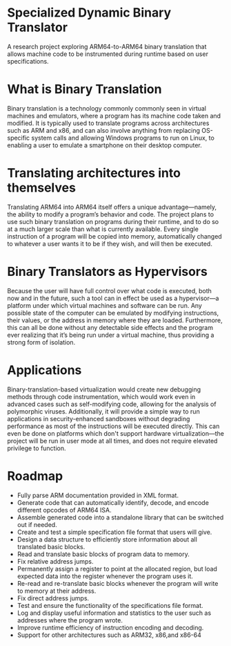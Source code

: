 # Specialized Dynamic Binary Translator
A research project exploring ARM64-to-ARM64 binary translation that allows machine code to be instrumented during runtime based on user specifications.

# What is Binary Translation
Binary translation is a technology commonly commonly seen in virtual machines and emulators, where a program has its machine code taken and modified. It is typically used to translate programs across architectures such as ARM and x86, and can also involve anything from replacing OS-specific system calls and allowing Windows programs to run on Linux, to enabling a user to emulate a smartphone on their desktop computer. 

# Translating architectures into themselves
Translating ARM64 into ARM64 itself offers a unique advantage—namely, the ability to modify a program’s behavior and code. The project plans to use such binary translation on programs during their runtime, and to do so at a much larger scale than what is currently available. Every single instruction of a program will be copied into memory, automatically changed to whatever a user wants it to be if they wish, and will then be executed. 

# Binary Translators as Hypervisors
Because the user will have full control over what code is executed, both now and in the future, such a tool can in effect be used as a hypervisor—a platform under which virtual machines and software can be run. Any possible state of the computer can be emulated by modifying instructions, their values, or the address in memory where they are loaded. Furthermore, this can all be done without any detectable side effects and the program ever realizing that it’s being run under a virtual machine, thus providing a strong form of isolation.

# Applications
Binary-translation-based virtualization would create new debugging methods through code instrumentation, which would work even in advanced cases such as self-modifying code, allowing for the analysis of polymorphic viruses. Additionally, it will provide a simple way to run applications in security-enhanced sandboxes without degrading performance as most of the instructions will be executed directly. This can even be done on platforms which don't support hardware virtualization—the project will be run in user mode at all times, and does not require elevated privilege to function.

# Roadmap
- Fully parse ARM documentation provided in XML format.
- Generate code that can automatically identify, decode, and encode different opcodes of ARM64 ISA.
- Assemble generated code into a standalone library that can be switched out if needed.
- Create and test a simple specification file format that users will give.
- Design a data structure to efficiently store information about all translated basic blocks.
- Read and translate basic blocks of program data to memory.
- Fix relative address jumps.
- Permanently assign a register to point at the allocated region, but load expected data into the register whenever the program uses it.
- Re-read and re-translate basic blocks whenever the program will write to memory at their address.
- Fix direct address jumps.
- Test and ensure the functionality of the specifications file format.
- Log and display useful information and statistics to the user such as addresses where the program wrote.
- Improve runtime efficiency of instruction encoding and decoding.
- Support for other architectures such as ARM32, x86,and x86-64
